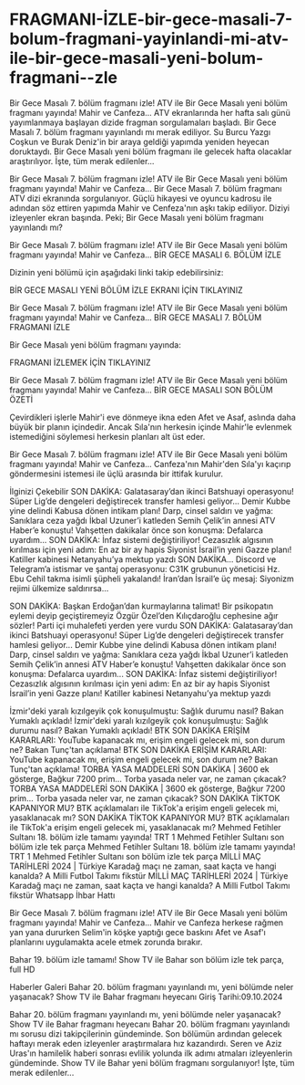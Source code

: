 # FRAGMANI-İZLE-bir-gece-masali-7-bolum-fragmani-yayinlandi-mi-atv-ile-bir-gece-masali-yeni-bolum-fragmani--zle

Bir Gece Masalı 7. bölüm fragmanı izle! ATV ile Bir Gece Masalı yeni bölüm fragmanı yayında! Mahir ve Canfeza...
ATV ekranlarında her hafta salı günü yayımlanmaya başlayan dizide fragman sorgulamaları başladı. Bir Gece Masalı 7. bölüm fragmanı yayınlandı mı merak ediliyor. Su Burcu Yazgı Coşkun ve Burak Deniz'in bir araya geldiği yapımda yeniden heyecan doruktaydı. Bir Gece Masalı yeni bölüm fragmanı ile gelecek hafta olacaklar araştırılıyor. İşte, tüm merak edilenler...

Bir Gece Masalı 7. bölüm fragmanı izle! ATV ile Bir Gece Masalı yeni bölüm fragmanı yayında! Mahir ve Canfeza...
Bir Gece Masalı 7. bölüm fragmanı ATV dizi ekranında sorgulanıyor. Güçlü hikayesi ve oyuncu kadrosu ile adından söz ettiren yapımda Mahir ve Cenfeza'nın aşkı takip ediliyor. Diziyi izleyenler ekran başında. Peki; Bir Gece Masalı yeni bölüm fragmanı yayınlandı mı?

Bir Gece Masalı 7. bölüm fragmanı izle! ATV ile Bir Gece Masalı yeni bölüm fragmanı yayında! Mahir ve Canfeza...
BİR GECE MASALI 6. BÖLÜM İZLE

Dizinin yeni bölümü için aşağıdaki linki takip edebilirsiniz:

BİR GECE MASALI YENİ BÖLÜM İZLE EKRANI İÇİN TIKLAYINIZ

Bir Gece Masalı 7. bölüm fragmanı izle! ATV ile Bir Gece Masalı yeni bölüm fragmanı yayında! Mahir ve Canfeza...
BİR GECE MASALI 7. BÖLÜM FRAGMANI İZLE

Bir Gece Masalı yeni bölüm fragmanı yayında:

FRAGMANI İZLEMEK İÇİN TIKLAYINIZ

Bir Gece Masalı 7. bölüm fragmanı izle! ATV ile Bir Gece Masalı yeni bölüm fragmanı yayında! Mahir ve Canfeza...
BİR GECE MASALI SON BÖLÜM ÖZETİ

Çevirdikleri işlerle Mahir'i eve dönmeye ikna eden Afet ve Asaf, aslında daha büyük bir planın içindedir. Ancak Sıla'nın herkesin içinde Mahir'le evlenmek istemediğini söylemesi herkesin planları alt üst eder.


Bir Gece Masalı 7. bölüm fragmanı izle! ATV ile Bir Gece Masalı yeni bölüm fragmanı yayında! Mahir ve Canfeza...
Canfeza'nın Mahir'den Sıla'yı kaçırıp göndermesini istemesi ile üçlü arasında bir ittifak kurulur.

İlginizi Çekebilir
SON DAKİKA: Galatasaray’dan ikinci Batshuayi operasyonu! Süper Lig’de dengeleri değiştirecek transfer hamlesi geliyor...
Demir Kubbe yine delindi
Kabusa dönen intikam planı!  Darp, cinsel saldırı ve yağma: Sanıklara ceza yağdı
İkbal Uzuner’i katleden Semih Çelik’in annesi ATV Haber’e konuştu! Vahşetten dakikalar önce son konuşma: Defalarca uyardım...
SON DAKİKA: İnfaz sistemi değiştiriliyor! Cezasızlık algısının kırılması için yeni adım: En az bir ay hapis
Siyonist İsrail’in yeni Gazze planı! Katiller kabinesi Netanyahu’ya mektup yazdı
SON DAKİKA... Discord ve Telegram’a istismar ve şantaj operasyonu: C31K grubunun yöneticisi Hz. Ebu Cehil takma isimli şüpheli yakalandı!
İran’dan İsrail’e üç mesaj: Siyonizm rejimi ülkemize saldırırsa...

SON DAKİKA: Başkan Erdoğan’dan kurmaylarına talimat! Bir psikopatın eylemi deyip geçiştiremeyiz
Özgür Özel’den Kılıçdaroğlu cephesine ağır sözler! Parti içi muhalefeti yerden yere vurdu
SON DAKİKA: Galatasaray’dan ikinci Batshuayi operasyonu! Süper Lig’de dengeleri değiştirecek transfer hamlesi geliyor...
Demir Kubbe yine delindi
Kabusa dönen intikam planı!  Darp, cinsel saldırı ve yağma: Sanıklara ceza yağdı
İkbal Uzuner’i katleden Semih Çelik’in annesi ATV Haber’e konuştu! Vahşetten dakikalar önce son konuşma: Defalarca uyardım...
SON DAKİKA: İnfaz sistemi değiştiriliyor! Cezasızlık algısının kırılması için yeni adım: En az bir ay hapis
Siyonist İsrail’in yeni Gazze planı! Katiller kabinesi Netanyahu’ya mektup yazdı

İzmir'deki yaralı kızılgeyik çok konuşulmuştu: Sağlık durumu nasıl? Bakan Yumaklı açıkladı!
İzmir'deki yaralı kızılgeyik çok konuşulmuştu: Sağlık durumu nasıl? Bakan Yumaklı açıkladı!
BTK SON DAKİKA ERİŞİM KARARLARI: YouTube kapanacak mı, erişim engeli gelecek mi, son durum ne? Bakan Tunç'tan açıklama!
BTK SON DAKİKA ERİŞİM KARARLARI: YouTube kapanacak mı, erişim engeli gelecek mi, son durum ne? Bakan Tunç'tan açıklama!
TORBA YASA MADDELERİ SON DAKİKA | 3600 ek gösterge, Bağkur 7200 prim... Torba yasada neler var, ne zaman çıkacak? 
TORBA YASA MADDELERİ SON DAKİKA | 3600 ek gösterge, Bağkur 7200 prim... Torba yasada neler var, ne zaman çıkacak?
SON DAKİKA TİKTOK KAPANIYOR MU? BTK açıklamaları ile TikTok'a erişim engeli gelecek mi, yasaklanacak mı?
SON DAKİKA TİKTOK KAPANIYOR MU? BTK açıklamaları ile TikTok'a erişim engeli gelecek mi, yasaklanacak mı?
Mehmed Fetihler Sultanı 18. bölüm izle tamamı yayında! TRT 1 Mehmed Fetihler Sultanı son bölüm izle tek parça
Mehmed Fetihler Sultanı 18. bölüm izle tamamı yayında! TRT 1 Mehmed Fetihler Sultanı son bölüm izle tek parça
MİLLİ MAÇ TARİHLERİ 2024 | Türkiye Karadağ maçı ne zaman, saat kaçta ve hangi kanalda? A Milli Futbol Takımı fikstür 
MİLLİ MAÇ TARİHLERİ 2024 | Türkiye Karadağ maçı ne zaman, saat kaçta ve hangi kanalda? A Milli Futbol Takımı fikstür
Whatsapp İhbar Hattı

Bir Gece Masalı 7. bölüm fragmanı izle! ATV ile Bir Gece Masalı yeni bölüm fragmanı yayında! Mahir ve Canfeza...
Mahir ve Canfeza herkese rağmen yan yana dururken Selim'in köşke yaptığı gece baskını Afet ve Asaf'ı planlarını uygulamakta acele etmek zorunda bırakır.


Bahar 19. bölüm izle tamamı! Show TV ile Bahar son bölüm izle tek parça, full HD

Haberler Galeri Bahar 20. bölüm fragmanı yayınlandı mı, yeni bölümde neler yaşanacak? Show TV ile Bahar fragmanı heyecanı
Giriş Tarihi:09.10.2024

Bahar 20. bölüm fragmanı yayınlandı mı, yeni bölümde neler yaşanacak? Show TV ile Bahar fragmanı heyecanı
Bahar 20. bölüm fragmanı yayınlandı mı sorusu dizi takipçilerinin gündeminde. Son bölümün ardından gelecek haftayı merak eden izleyenler araştırmalara hız kazandırdı. Seren ve Aziz Uras'ın hamilelik haberi sonrası evlilik yolunda ilk adımı atmaları izleyenlerin gündeminde. Show TV ile Bahar yeni bölüm fragmanı sorgulanıyor! İşte, tüm merak edilenler...
